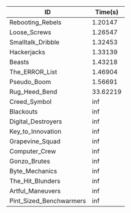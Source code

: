 |ID|Time(s)|
|-|-|
|Rebooting_Rebels|1.20147|
|Loose_Screws|1.26547|
|Smalltalk_Dribble|1.32453|
|Hackerjacks|1.33139|
|Beasts|1.43218|
|The_ERROR_List|1.46904|
|Pseudo_Boom|1.56691|
|Rug_Heed_Bend|33.62219|
|Creed_Symbol|inf|
|Blackouts|inf|
|Digital_Destroyers|inf|
|Key_to_Innovation|inf|
|Grapevine_Squad|inf|
|Computer_Crew|inf|
|Gonzo_Brutes|inf|
|Byte_Mechanics|inf|
|The_Hit_Blunders|inf|
|Artful_Maneuvers|inf|
|Pint_Sized_Benchwarmers|inf|

